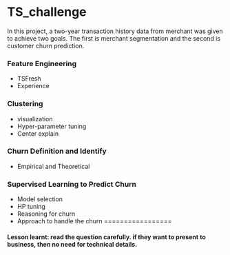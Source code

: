# TS_challenge
In this project, a two-year transaction history data from merchant was given to achieve two goals. The first is merchant segmentation and the second is customer churn prediction.
### Feature Engineering
* TSFresh
* Experience
### Clustering
* visualization
* Hyper-parameter tuning
* Center explain
### Churn Definition and Identify
* Empirical and Theoretical
### Supervised Learning to Predict Churn
* Model selection
* HP tuning
* Reasoning for churn
* Approach to handle the churn
=================
#### Lesson learnt: read the question carefully. if they want to present to business, then no need for technical details.
